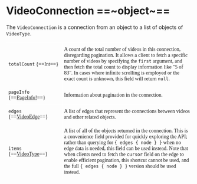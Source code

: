 # VideoConnection ==~object~==

The `VideoConnection` is a connection from an object to a list of objects of `VideoType`.

<style type="text/css">
.tg  {border:none;border-collapse:collapse;border-spacing:0;}
.tg td{border-color:white;border-style:solid;border-width:1px;font-family:Circular Std;font-size:14px;
  overflow:hidden;padding:10px 5px;word-break:normal;}
.tg th{border-color:white;border-style:solid;border-width:1px;font-family:Circular Std;font-size:14px;
  font-weight:normal;overflow:hidden;padding:10px 5px;word-break:normal;}
.tg .tg-0lax{border-color:#ffffff;text-align:left;vertical-align:top}
.tg .tg-0pky:nth-child(1),
.tg .tg-0lax:nth-child(1) {width: 30%;}
.tg .tg-0pky:nth-child(2),
.tg .tg-0lax:nth-child(2) {width: 70%;}
</style>
<table class="tg">
<tbody>
<tr>
    <td class="tg-0pky"><code>totalCount</code> {==Int==}</td>
    <td class="tg-0pky">A count of the total number of videos in this connection, disregarding pagination. It allows a client to fetch a specific number of videos by specifying the <code>first</code> argument, and then fetch the total count to display information like "5 of 83". In cases where infinite scrolling is employed or the exact count is unknown, this field will return <code>null</code>.</td>
</tr>
<tr>
    <td class="tg-0pky"><code>pageInfo</code> {==<a href="../../PageInfo">PageInfo!</a>==}</td>
    <td class="tg-0pky">Information about pagination in the connection.</td>
</tr>
<tr>
    <td class="tg-0pky"><code>edges</code> {==<a href="../VideoEdge">VideoEdge</a>==}</td>
    <td class="tg-0pky">A list of edges that represent the connections between videos and other related objects.</td>
</tr>
<tr>
    <td class="tg-0pky"><code>items</code> {==<a href="../VideoType">VideoType</a>==}</td>
    <td class="tg-0pky"> A list of all of the objects returned in the connection. This is a convenience field provided for quickly exploring the API; rather than querying for <code>{ edges { node } }</code> when no edge data is needed, this field can be used instead. Note that when clients need to fetch the <code>cursor</code> field on the edge to enable efficient pagination, this shortcut cannot be used, and the full <code>{ edges { node } }</code> version should be used instead.</td>
</tr>
</tbody>
</table>

